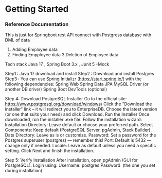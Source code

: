 # Getting Started

### Reference Documentation
This is just for Springboot rest API connect with Postgress database with DML of data
1. Adding Employee data
2. Finding Empployee data
3.Deletion of Employee data

Tech stack
Java 17 , Spring Boot 3.x , Junit 5 -Mock

Step1 : Java 17 download and install
Step2 : Download and install Postgres
Step3 : You can use Spring Initializr (https://start.spring.io/) with the following dependencies:
        Spring Web
        Spring Data JPA
        MySQL Driver (or another DB driver)
        Spring Boot DevTools (optional)

Step 4: Download PostgreSQL Installer
        Go to the official site: https://www.postgresql.org/download/windows/
        Click the "Download the installer" link – it will redirect you to EnterpriseDB.
        Choose the latest version (or one that suits your need) and click Download.
        Run the Installer
        Once downloaded, run the installer .exe file.
        Follow the installation wizard:
        Installation Directory: Leave default or choose your preferred path.
        Select Components: Keep default (PostgreSQL Server, pgAdmin, Stack Builder).
        Data Directory: Leave as is or customize.
        Password: Set a password for the Postgres superuser (postgres) — remember this!
        Port: Default is 5432 — change only if needed.
        Locale: Leave as default unless you need a specific setting.
        Click Next and finish the installation.

   Step 5:     Verify Installation
        After installation, open pgAdmin (GUI for PostgreSQL).
        Login using:
        Username: postgres
        Password: (the one you set during installation)

